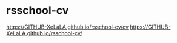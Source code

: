 # rsschool-cv
https://GITHUB-XeLaLA.github.io/rsschool-cv/cv
https://GITHUB-XeLaLA.github.io/rsschool-cv/
